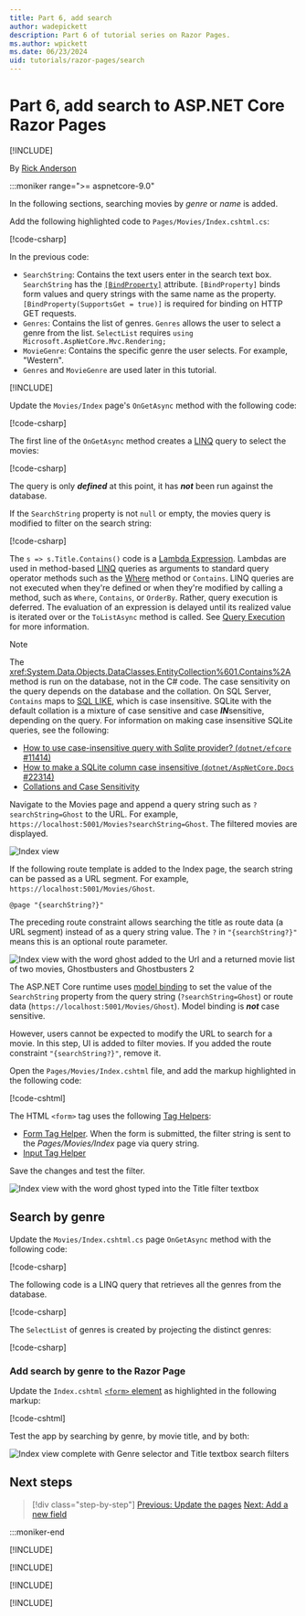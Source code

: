```yaml
---
title: Part 6, add search
author: wadepickett
description: Part 6 of tutorial series on Razor Pages.
ms.author: wpickett
ms.date: 06/23/2024
uid: tutorials/razor-pages/search
---
```

# Part 6, add search to ASP.NET Core Razor Pages

[!INCLUDE[](~/includes/not-latest-version.md)]

By [Rick Anderson](https://twitter.com/RickAndMSFT)

:::moniker range=">= aspnetcore-9.0"

In the following sections, searching movies by *genre* or *name* is added.

Add the following highlighted code to `Pages/Movies/Index.cshtml.cs`:

[!code-csharp[](~/tutorials/razor-pages/razor-pages-start/snapshot_sample9/Pages/Movies/Index.cshtml.cs?name=snippet_search_newProps&highlight=12-18)]

In the previous code:

* `SearchString`: Contains the text users enter in the search text box. `SearchString` has the [`[BindProperty]`](xref:Microsoft.AspNetCore.Mvc.BindPropertyAttribute) attribute. `[BindProperty]` binds form values and query strings with the same name as the property. `[BindProperty(SupportsGet = true)]` is required for binding on HTTP GET requests.
* `Genres`: Contains the list of genres. `Genres` allows the user to select a genre from the list. `SelectList` requires `using Microsoft.AspNetCore.Mvc.Rendering;`
* `MovieGenre`: Contains the specific genre the user selects. For example, "Western".
* `Genres` and `MovieGenre` are used later in this tutorial.

[!INCLUDE[](~/includes/bind-get.md)]

Update the `Movies/Index` page's `OnGetAsync` method with the following code:

[!code-csharp[](~/tutorials/razor-pages/razor-pages-start/snapshot_sample9/Pages/Movies/Index.cshtml.cs?name=snippet_search_1stSearch)]

The first line of the `OnGetAsync` method creates a [LINQ](/dotnet/csharp/programming-guide/concepts/linq/) query to select the movies:

[!code-csharp[](~/tutorials/razor-pages/razor-pages-start/snapshot_sample9/Pages/Movies/Index.cshtml.cs?name=snippet_search_linq)]

The query is only ***defined*** at this point, it has ***not*** been run against the database.

If the `SearchString` property is not `null` or empty, the movies query is modified to filter on the search string:

[!code-csharp[](~/tutorials/razor-pages/razor-pages-start/snapshot_sample9/Pages/Movies/Index.cshtml.cs?name=snippet_search_SearchNull)]

The `s => s.Title.Contains()` code is a [Lambda Expression](/dotnet/csharp/programming-guide/statements-expressions-operators/lambda-expressions). Lambdas are used in method-based [LINQ](/dotnet/csharp/programming-guide/concepts/linq/) queries as arguments to standard query operator methods such as the [Where](/dotnet/csharp/programming-guide/concepts/linq/query-syntax-and-method-syntax-in-linq) method or `Contains`. LINQ queries are not executed when they're defined or when they're modified by calling a method, such as `Where`, `Contains`, or `OrderBy`. Rather, query execution is deferred. The evaluation of an expression is delayed until its realized value is iterated over or the `ToListAsync` method is called. See [Query Execution](/dotnet/csharp/linq/get-started/introduction-to-linq-queries#deferred) for more information.

> [!NOTE]
> The <xref:System.Data.Objects.DataClasses.EntityCollection%601.Contains%2A> method is run on the database, not in the C# code. The case sensitivity on the query depends on the database and the collation. On SQL Server, `Contains` maps to [SQL LIKE](/sql/t-sql/language-elements/like-transact-sql), which is case insensitive. SQLite with the default collation is a mixture of case sensitive and case ***IN***sensitive, depending on the query. For information on making case insensitive SQLite queries, see the following:
> 
> * [How to use case-insensitive query with Sqlite provider? (`dotnet/efcore` #11414)](https://github.com/dotnet/efcore/issues/11414)
> * [How to make a SQLite column case insensitive (`dotnet/AspNetCore.Docs` #22314)](https://github.com/dotnet/AspNetCore.Docs/issues/22314)
> * [Collations and Case Sensitivity](/ef/core/miscellaneous/collations-and-case-sensitivity)

Navigate to the Movies page and append a query string such as `?searchString=Ghost` to the URL. For example, `https://localhost:5001/Movies?searchString=Ghost`. The filtered movies are displayed.

![Index view](~/tutorials/razor-pages/search/_static/9/ghost9.png)

If the following route template is added to the Index page, the search string can be passed as a URL segment. For example, `https://localhost:5001/Movies/Ghost`.

```cshtml
@page "{searchString?}"
```

The preceding route constraint allows searching the title as route data (a URL segment) instead of as a query string value.  The `?` in `"{searchString?}"` means this is an optional route parameter.

![Index view with the word ghost added to the Url and a returned movie list of two movies, Ghostbusters and Ghostbusters 2](~/tutorials/razor-pages/search/_static/9/ghost_title_routedata9.png)

The ASP.NET Core runtime uses [model binding](xref:mvc/models/model-binding) to set the value of the `SearchString` property from the query string (`?searchString=Ghost`) or route data (`https://localhost:5001/Movies/Ghost`). Model binding is ***not*** case sensitive.

However, users cannot be expected to modify the URL to search for a movie. In this step, UI is added to filter movies. If you added the route constraint `"{searchString?}"`, remove it.

Open the `Pages/Movies/Index.cshtml` file, and add the markup highlighted in the following code:

[!code-cshtml[](~/tutorials/razor-pages/razor-pages-start/snapshot_sample9/Pages/Movies/Index_SearchAddedTitle.cshtml?highlight=14-19&range=1-22)]

The HTML `<form>` tag uses the following [Tag Helpers](xref:mvc/views/tag-helpers/intro):

* [Form Tag Helper](xref:mvc/views/working-with-forms#the-form-tag-helper). When the form is submitted, the filter string is sent to the *Pages/Movies/Index* page via query string.
* [Input Tag Helper](xref:mvc/views/working-with-forms#the-input-tag-helper)

Save the changes and test the filter.

![Index view with the word ghost typed into the Title filter textbox](~/tutorials/razor-pages/search/_static/filter2.png)

## Search by genre

Update the `Movies/Index.cshtml.cs` page `OnGetAsync` method with the following code:

[!code-csharp[](~/tutorials/razor-pages/razor-pages-start/snapshot_sample9/Pages/Movies/Index_SearchAddedGenre.cshtml.cs?name=snippet_search_SearchGenre)]

The following code is a LINQ query that retrieves all the genres from the database.

[!code-csharp[](~/tutorials/razor-pages/razor-pages-start/snapshot_sample9/Pages/Movies/Index_SearchAddedGenre.cshtml.cs?name=snippet_search_linqQuery)]

The `SelectList` of genres is created by projecting the distinct genres:

[!code-csharp[](~/tutorials/razor-pages/razor-pages-start/snapshot_sample9/Pages/Movies/Index_SearchAddedGenre.cshtml.cs?name=snippet_search_selectList)]

### Add search by genre to the Razor Page

Update the `Index.cshtml` [`<form>` element](https://developer.mozilla.org/docs/Web/HTML/Element/form) as highlighted in the following markup:

[!code-cshtml[](~/tutorials/razor-pages/razor-pages-start/snapshot_sample9/Pages/Movies/Index_SearchAddedGenre.cshtml?highlight=16-18&range=1-22)]

Test the app by searching by genre, by movie title, and by both:

![Index view complete with Genre selector and Title textbox search filters](~/tutorials/razor-pages/search/_static/9/search_movie_genre_title9.png)

## Next steps


> [!div class="step-by-step"]
> [Previous: Update the pages](xref:tutorials/razor-pages/da1)
> [Next: Add a new field](xref:tutorials/razor-pages/new-field)

:::moniker-end

[!INCLUDE[](~/tutorials/razor-pages/search/includes/search8.md)]

[!INCLUDE[](~/tutorials/razor-pages/search/includes/search7.md)]

[!INCLUDE[](~/tutorials/razor-pages/search/includes/search6.md)]

[!INCLUDE[](~/tutorials/razor-pages/search/includes/search3-5.md)]
